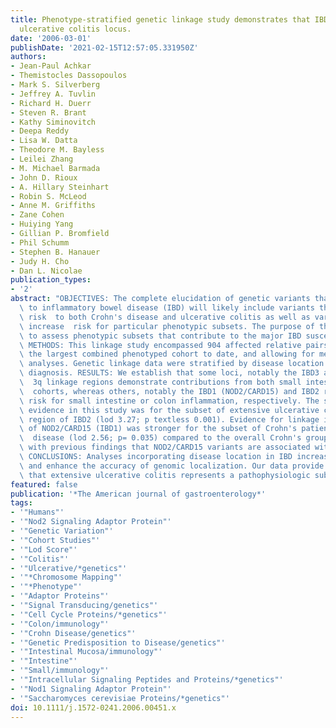 ```yaml
---
title: Phenotype-stratified genetic linkage study demonstrates that IBD2 is an extensive
  ulcerative colitis locus.
date: '2006-03-01'
publishDate: '2021-02-15T12:57:05.331950Z'
authors:
- Jean-Paul Achkar
- Themistocles Dassopoulos
- Mark S. Silverberg
- Jeffrey A. Tuvlin
- Richard H. Duerr
- Steven R. Brant
- Kathy Siminovitch
- Deepa Reddy
- Lisa W. Datta
- Theodore M. Bayless
- Leilei Zhang
- M. Michael Barmada
- John D. Rioux
- A. Hillary Steinhart
- Robin S. McLeod
- Anne M. Griffiths
- Zane Cohen
- Huiying Yang
- Gillian P. Bromfield
- Phil Schumm
- Stephen B. Hanauer
- Judy H. Cho
- Dan L. Nicolae
publication_types:
- '2'
abstract: "OBJECTIVES: The complete elucidation of genetic variants that contribute\
  \ to inflammatory bowel disease (IBD) will likely include variants that increase\
  \ risk  to both Crohn's disease and ulcerative colitis as well as variants that\
  \ increase  risk for particular phenotypic subsets. The purpose of this study was\
  \ to assess phenotypic subsets that contribute to the major IBD susceptibility loci.\
  \ METHODS: This linkage study encompassed 904 affected relative pairs, representing\
  \ the largest combined phenotyped cohort to date, and allowing for meaningful subset\
  \ analyses. Genetic linkage data were stratified by disease location and age at\
  \ diagnosis. RESULTS: We establish that some loci, notably the IBD3 and chromosome\
  \  3q linkage regions demonstrate contributions from both small intestine and colon\
  \  cohorts, whereas others, notably the IBD1 (NOD2/CARD15) and IBD2 regions increase\
  \ risk for small intestine or colon inflammation, respectively. The strongest linkage\
  \ evidence in this study was for the subset of extensive ulcerative colitis in the\
  \ region of IBD2 (lod 3.27; p textless 0.001). Evidence for linkage in the region\
  \ of NOD2/CARD15 (IBD1) was stronger for the subset of Crohn's patients with ileal\
  \  disease (lod 2.56; p= 0.035) compared to the overall Crohn's group, consistent\
  \ with previous findings that NOD2/CARD15 variants are associated with ileal disease.\
  \ CONCLUSIONS: Analyses incorporating disease location in IBD increase the power\
  \ and enhance the accuracy of genomic localization. Our data provide strong evidence\
  \ that extensive ulcerative colitis represents a pathophysiologic subset of IBD."
featured: false
publication: '*The American journal of gastroenterology*'
tags:
- '"Humans"'
- '"Nod2 Signaling Adaptor Protein"'
- '"Genetic Variation"'
- '"Cohort Studies"'
- '"Lod Score"'
- '"Colitis"'
- '"Ulcerative/*genetics"'
- '"*Chromosome Mapping"'
- '"*Phenotype"'
- '"Adaptor Proteins"'
- '"Signal Transducing/genetics"'
- '"Cell Cycle Proteins/*genetics"'
- '"Colon/immunology"'
- '"Crohn Disease/genetics"'
- '"Genetic Predisposition to Disease/genetics"'
- '"Intestinal Mucosa/immunology"'
- '"Intestine"'
- '"Small/immunology"'
- '"Intracellular Signaling Peptides and Proteins/*genetics"'
- '"Nod1 Signaling Adaptor Protein"'
- '"Saccharomyces cerevisiae Proteins/*genetics"'
doi: 10.1111/j.1572-0241.2006.00451.x
---
```


